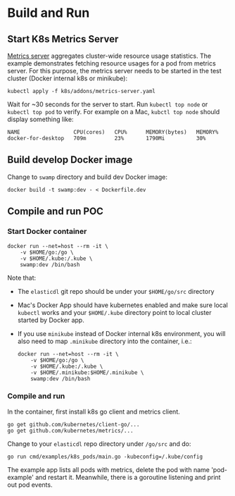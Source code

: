 # Build and Run

## Start K8s Metrics Server

[Metrics server](https://kubernetes.io/docs/tasks/debug-application-cluster/core-metrics-pipeline/#metrics-server) aggregates cluster-wide resource usage statistics.
The example demonstrates fetching resource usages for a pod from metrics server. For this purpose, the metrics server needs to be started in the test cluster (Docker internal k8s or minikube):

```
kubectl apply -f k8s/addons/metrics-server.yaml
```

Wait for ~30 seconds for the server to start. Run `kubectl top node` or `kubectl top pod`  to verify. For example on a Mac, `kubctl top node` should display something like:

```
NAME                 CPU(cores)   CPU%      MEMORY(bytes)   MEMORY%
docker-for-desktop   709m         23%       1790Mi          30%
```

## Build develop Docker image

Change to `swamp` directory and build dev Docker image:

```
docker build -t swamp:dev - < Dockerfile.dev
```

## Compile and run POC

### Start Docker container

```
docker run --net=host --rm -it \
    -v $HOME/go:/go \
    -v $HOME/.kube:/.kube \
    swamp:dev /bin/bash
```
Note that:
* The `elasticdl` git repo should be under your `$HOME/go/src` directory
* Mac's Docker App should have kubernetes enabled and make sure local `kubectl` works and your `$HOME/.kube` directory point to local cluster started by Docker app.
* If you use `minikube` instead of Docker internal k8s environment, you will also need to map `.minikube` directory into the container, i.e.:

   ```
   docker run --net=host --rm -it \
       -v $HOME/go:/go \
       -v $HOME/.kube:/.kube \
       -v $HOME/.minikube:$HOME/.minikube \
       swamp:dev /bin/bash
   ```

### Compile and run

In the container, first install k8s go client and metrics client.

```
go get github.com/kubernetes/client-go/...
go get github.com/kubernetes/metrics/...
```

Change to your `elasticdl` repo directory under `/go/src` and do:

```
go run cmd/examples/k8s_pods/main.go -kubeconfig=/.kube/config
```

The example app lists all pods with metrics, delete the pod with name 'pod-example' and restart it. Meanwhile, there is a goroutine listening and print out pod events.
